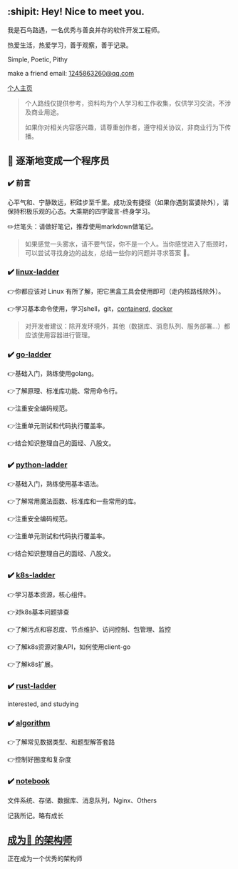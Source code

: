## :shipit: Hey! Nice to meet you.

我是石鸟路遇，一名优秀与善良并存的软件开发工程师。

热爱生活，热爱学习，善于观察，善于记录。

Simple, Poetic, Pithy

make a friend email: <1245863260@qq.com>

[个人主页](https://www.hjxstbserver.xyz)

> 个人路线仅提供参考，资料均为个人学习和工作收集，仅供学习交流，不涉及商业用途。
>
> 如果你对相关内容感兴趣，请尊重创作者，遵守相关协议，非商业行为下传播。

## :100: 逐渐地变成一个程序员

### :heavy_check_mark: 前言

心平气和、宁静致远，积跬步至千里。成功没有捷径（如果你遇到富婆除外），请保持积极乐观的心态。大乘期的四字箴言-终身学习。

:pencil2:烂笔头：请做好笔记，推荐使用markdown做笔记。

> 如果感觉一头雾水，请不要气馁，你不是一个人。当你感觉进入了瓶颈时，可以尝试寻找身边的战友，总结一些你的问题并寻求答案 🍻。

### :heavy_check_mark: [linux-ladder](https://github.com/stonebirdjx/linux-ladder)

:point_right:你都应该对 Linux 有所了解，把它黑盒工具会使用即可（走内核路线除外）。

:point_right:学习基本命令使用，学习shell，git，[containerd](https://github.com/stonebirdjx/k8s-ladder/blob/master/containerd.md),  [docker](https://github.com/stonebirdjx/k8s-ladder/blob/master/docker.md)

>对开发者建议：除开发环境外，其他（数据库、消息队列、服务部署...）都应该使用容器进行管理。

### :heavy_check_mark: [go-ladder](https://github.com/stonebirdjx/go-ladder)

:point_right:基础入门，熟练使用golang。

:point_right:了解原理、标准库功能、常用命令行。

:point_right:注重安全编码规范。

:point_right:注重单元测试和代码执行覆盖率。

:point_right:结合知识整理自己的面经、八股文。

### :heavy_check_mark: [python-ladder](https://github.com/stonebirdjx/python-ladder)

:point_right:基础入门，熟练使用基本语法。

:point_right:了解常用魔法函数、标准库和一些常用的库。

:point_right:注重安全编码规范。

:point_right:注重单元测试和代码执行覆盖率。

:point_right:结合知识整理自己的面经、八股文。

### :heavy_check_mark: [k8s-ladder](https://github.com/stonebirdjx/k8s-ladder)

:point_right:学习基本资源，核心组件。

:point_right:对k8s基本问题排查

:point_right:了解污点和容忍度、节点维护、访问控制、包管理、监控

:point_right:了解k8s资源对象API，如何使用client-go

:point_right:了解k8s扩展。

### :heavy_check_mark: [rust-ladder](https://github.com/stonebirdjx/rust-ladder)

interested, and studying

### :heavy_check_mark: [algorithm](https://github.com/stonebirdjx/algo)

:point_right:了解常见数据类型、和题型解答套路

:point_right:控制好圈度和复杂度

### :heavy_check_mark: [notebook](https://github.com/stonebirdjx/notebook)

文件系统、存储、数据库、消息队列，Nginx、Others

记我所记。略有成长

## [成为:100: 的架构师](https://github.com/stonebirdjx/notebook/blob/master/100%E5%88%86%E7%9A%84%E6%9E%B6%E6%9E%84%E5%B8%88.md)

正在成为一个优秀的架构师






